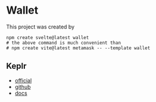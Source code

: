 # Wallet

This project was created by

```
npm create svelte@latest wallet
# the above command is much convenient than
# npm create vite@latest metamask -- --template wallet
```

## Keplr
- [official](https://www.keplr.app/)
- [github](https://github.com/chainapsis/keplr-wallet)
- [docs](https://docs.keplr.app/)

